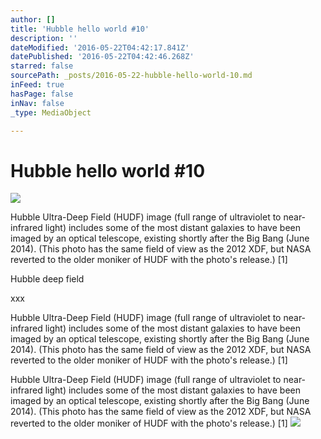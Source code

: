 ```yaml
---
author: []
title: 'Hubble hello world #10'
description: ''
dateModified: '2016-05-22T04:42:17.841Z'
datePublished: '2016-05-22T04:42:46.268Z'
starred: false
sourcePath: _posts/2016-05-22-hubble-hello-world-10.md
inFeed: true
hasPage: false
inNav: false
_type: MediaObject

---
```

# Hubble hello world \#10
![](https://the-grid-user-content.s3-us-west-2.amazonaws.com/6ae777bd-52fd-4126-8d65-841cf3db32cf.jpg)

Hubble Ultra-Deep Field (HUDF) image (full range of ultraviolet to near-infrared light) includes some of the most distant galaxies to have been imaged by an optical telescope, existing shortly after the Big Bang (June 2014). (This photo has the same field of view as the 2012 XDF, but NASA reverted to the older moniker of HUDF with the photo's release.) \[1\]

Hubble deep field

xxx

Hubble Ultra-Deep Field (HUDF) image (full range of ultraviolet to near-infrared light) includes some of the most distant galaxies to have been imaged by an optical telescope, existing shortly after the Big Bang (June 2014). (This photo has the same field of view as the 2012 XDF, but NASA reverted to the older moniker of HUDF with the photo's release.) \[1\]

Hubble Ultra-Deep Field (HUDF) image (full range of ultraviolet to near-infrared light) includes some of the most distant galaxies to have been imaged by an optical telescope, existing shortly after the Big Bang (June 2014). (This photo has the same field of view as the 2012 XDF, but NASA reverted to the older moniker of HUDF with the photo's release.) \[1\]
![](https://the-grid-user-content.s3-us-west-2.amazonaws.com/e7505c93-241a-41df-811f-3c1c98949ddb.jpg)